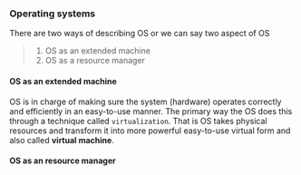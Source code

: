 ### Operating systems

There are two ways of describing OS or we can say two aspect of OS

> 1. OS as an extended machine
> 2. OS as a resource manager

#### OS as an extended machine

OS is in charge of making sure the system (hardware) operates correctly and 
efficiently in an easy-to-use manner. The primary way the OS does this through
a technique called `virtualization`. That is OS takes physical resources and
transform it into more powerful easy-to-use virtual form and also called 
**virtual machine**.

#### OS as an resource manager

